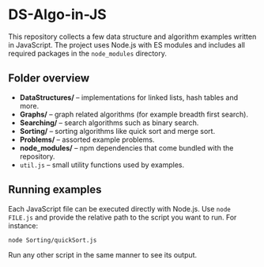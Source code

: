 # DS-Algo-in-JS

This repository collects a few data structure and algorithm examples written in JavaScript. The project uses Node.js with ES modules and includes all required packages in the `node_modules` directory.

## Folder overview

- **DataStructures/** – implementations for linked lists, hash tables and more.
- **Graphs/** – graph related algorithms (for example breadth first search).
- **Searching/** – search algorithms such as binary search.
- **Sorting/** – sorting algorithms like quick sort and merge sort.
- **Problems/** – assorted example problems.
- **node_modules/** – npm dependencies that come bundled with the repository.
- `util.js` – small utility functions used by examples.

## Running examples

Each JavaScript file can be executed directly with Node.js. Use `node FILE.js` and provide the relative path to the script you want to run. For instance:

```bash
node Sorting/quickSort.js
```

Run any other script in the same manner to see its output.
